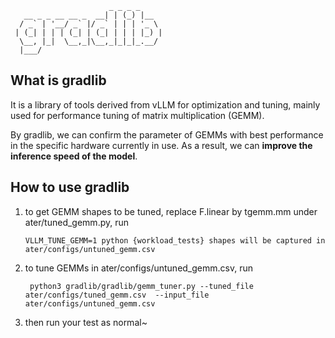 ```
                      _ _ _ _     
   __ _ _ __ __ _  __| | (_) |__  
  / _` | '__/ _` |/ _` | | | '_ \ 
 | (_| | | | (_| | (_| | | | |_) |
  \__, |_|  \__,_|\__,_|_|_|_.__/ 
  |___/ 
```
## What is gradlib
It is a library of tools derived from vLLM for optimization and tuning, mainly used for performance tuning of matrix multiplication (GEMM).

By gradlib, we can confirm the parameter of GEMMs with best performance in the specific hardware currently in use. As a result, we can **improve the inference speed of the model**.

## How to use gradlib

1. to get GEMM shapes to be tuned, replace F.linear by tgemm.mm under ater/tuned_gemm.py,
   run

   `
    VLLM_TUNE_GEMM=1 python {workload_tests}
shapes will be captured in ater/configs/untuned_gemm.csv
   `
2. to tune GEMMs in ater/configs/untuned_gemm.csv,
   run
   
   ` 
    python3 gradlib/gradlib/gemm_tuner.py --tuned_file ater/configs/tuned_gemm.csv  --input_file ater/configs/untuned_gemm.csv
   `
4. then run your test as normal~
